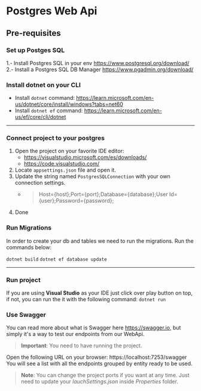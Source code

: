 # Postgres Web Api

## Pre-requisites
### Set up Postges SQL
1.- Install Postgres SQL in your env https://www.postgresql.org/download/
2.- Install a Postgres SQL DB Manager https://www.pgadmin.org/download/

### Install dotnet on your CLI

- Install <code>dotnet</code> command:
https://learn.microsoft.com/en-us/dotnet/core/install/windows?tabs=net60
- Install <code>dotnet ef</code> command:
https://learn.microsoft.com/en-us/ef/core/cli/dotnet

<hr>

### Connect project to your postgres
1. Open the project on your favorite IDE editor:
    - https://visualstudio.microsoft.com/es/downloads/
    - https://code.visualstudio.com/
2. Locate <code>appsettings.json</code> file and open it.
3. Update the string named <code>PostgresSQLConnection</code> with your own connection settings.
    - >Host={host};Port={port};Database={database};User Id={user};Password={password};
4. Done

### Run Migrations
In order to create your db and tables we need to run the migrations. Run the commands below:

<code>dotnet build</code>
<code>dotnet ef database update</code>

<hr>

### Run project
If you are using **Visual Studio** as your IDE just click over play button on top, if not, you can run the it with the following command:
<code>dotnet run</code>

### Use Swagger
You can read more about what is Swagger here https://swagger.io, but simply it's a way to test our endpoints from our WebApi.

>**Important**: You need to have running the project.

Open the following URL on your browser:
https://localhost:7253/swagger
You will see a list with all the endpoints grouped by entity ready to be used.

>**Note**: You can change the project ports if you want at any time. Just need to update your *lauchSettings.json* inside *Properties* folder. 
